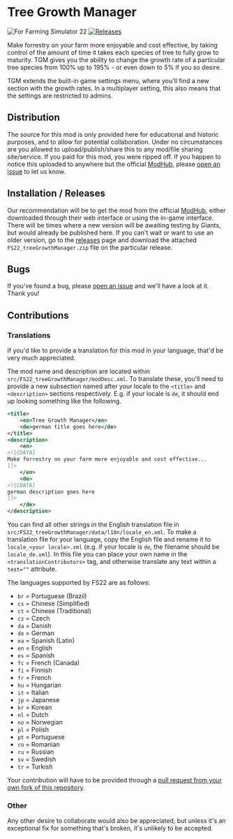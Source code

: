 # Tree Growth Manager

![For Farming Simulator 22](https://img.shields.io/badge/Farming%20Simulator-22-10BEFF.svg?style=for-the-badge) [![Releases](https://img.shields.io/github/v/release/Beaver-Bois-Modding/fs22-tgm.svg?style=for-the-badge)](https://github.com/Beaver-Bois-Modding/fs22-tgm/releases)

Make forrestry on your farm more enjoyable and cost effective, by taking control of the amount of time it takes each species of tree to fully grow to maturity.
TGM gives you the ability to change the growth rate of a particular tree species from 100% up to 195% - or even down to 5% if you so desire.

TGM extends the built-in game settings menu, where you'll find a new section with the growth rates. In a multiplayer setting, this also means that the settings are restricted to admins.

## Distribution

The source for this mod is only provided here for educational and historic purposes, and to allow for potential collaboration. Under no circumstances are you allowed to upload/publish/share this to any mod/file sharing site/service. If you paid for this mod, you were ripped off. If you happen to notice this uploaded to anywhere but the official [ModHub](https://farming-simulator.com/mod.php?lang=en&country=us&mod_id=249491&title=fs2022), please [open an issue](https://github.com/Beaver-Bois-Modding/fs22-tgm/issues/new) to let us know.

## Installation / Releases

Our recommendation will be to get the mod from the official [ModHub](https://farming-simulator.com/mod.php?lang=en&country=us&mod_id=249491&title=fs2022), either downloaded through their web interface or using the in-game interface. There will be times where a new version will be awaiting testing by Giants, but would already be published here. If you can't wait or want to use an older version, go to the [releases](https://github.com/Beaver-Bois-Modding/fs22-tgm/releases) page and download the attached `FS22_treeGrowthManager.zip` file on the particular release.

## Bugs

If you've found a bug, please [open an issue](https://github.com/Beaver-Bois-Modding/fs22-tgm/issues/new) and we'll have a look at it. Thank you!

## Contributions

### Translations

If you'd like to provide a translation for this mod in your language, that'd be very much appreciated.

The mod name and description are located within `src/FS22_treeGrowthManager/modDesc.xml`. To translate these, you'll need to provide a new subsection named after your locale to the `<title>` and `<description>` sections respectively. E.g. if your locale is `de`, it should end up looking something like the following.

```xml
<title>
    <en>Tree Growth Manager</en>
    <de>german title goes here</de>
</title>
<description>
    <en>
<![CDATA[
Make forrestry on your farm more enjoyable and cost effective...
]]>
    </en>
    <de>
<![CDATA[
german description goes here
]]>
    </de>
</description>
```

You can find all other strings in the English translation file in `src/FS22_treeGrowthManager/data/l10n/locale_en.xml`. To make a translation file for your language, copy the English file and rename it to `locale_<your locale>.xml` (e.g. if your locale is `de`, the filename should be `locale_de.xml`). In this file you can place your own name in the `<translationContributors>` tag, and otherwise translate any text within a `text=""` attribute.

The languages supported by FS22 are as follows:
* `br` = Portuguese (Brazil)
* `cs` = Chinese (Simplified)
* `ct` = Chinese (Traditional)
* `cz` = Czech
* `da` = Danish
* `de` = German
* `ea` = Spanish (Latin)
* `en` = English
* `es` = Spanish
* `fc` = French (Canada)
* `fi` = Finnish
* `fr` = French
* `hu` = Hungarian
* `it` = Italian
* `jp` = Japanese
* `kr` = Korean
* `nl` = Dutch
* `no` = Norwegian
* `pl` = Polish
* `pt` = Portuguese
* `ro` = Romanian
* `ru` = Russian
* `sv` = Swedish
* `tr` = Turkish

Your contribution will have to be provided through a [pull request from your own fork of this repository](https://docs.github.com/en/get-started/quickstart/contributing-to-projects).

### Other

Any other desire to collaborate would also be appreciated, but unless it's an exceptional fix for something that's broken, it's unlikely to be accepted.
